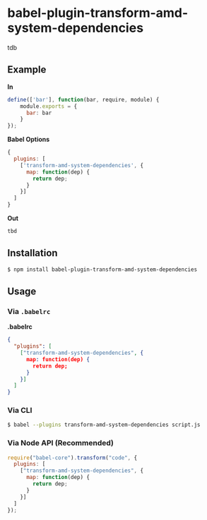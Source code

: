 # babel-plugin-transform-amd-system-dependencies

tdb

## Example

**In**

```js
define(['bar'], function(bar, require, module) {
    module.exports = {
	  bar: bar
	}
});
```

**Babel Options**
```js
{
  plugins: [
    ['transform-amd-system-dependencies', {
	  map: function(dep) {
        return dep;
      }
    }]
  ]
}
```

**Out**

```js
tbd
```

## Installation

```sh
$ npm install babel-plugin-transform-amd-system-dependencies
```

## Usage

### Via `.babelrc`

**.babelrc**

```json
{
  "plugins": [
    ["transform-amd-system-dependencies", {
      map: function(dep) {
        return dep;
      }
    }]
  ]
}
```

### Via CLI

```sh
$ babel --plugins transform-amd-system-dependencies script.js
```

### Via Node API (Recommended)

```javascript
require("babel-core").transform("code", {
  plugins: [
    ["transform-amd-system-dependencies", {
      map: function(dep) {
        return dep;
      }
    }]
  ]
});
```
